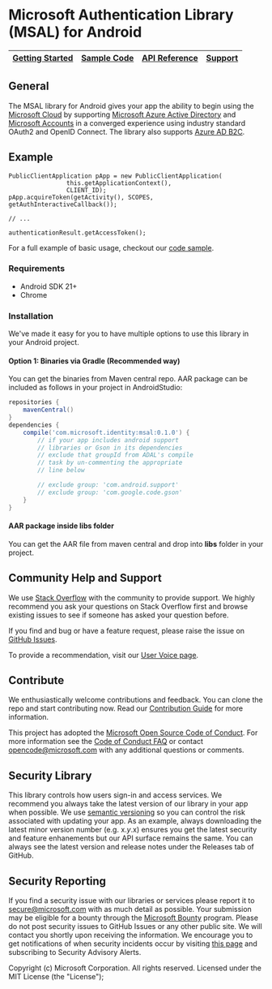 # Microsoft Authentication Library (MSAL) for Android

| [Getting Started](https://apps.dev.microsoft.com/portal/register-app?appType=mobileAndDesktopApp&appTech=android) | [Sample Code](https://github.com/Azure-Samples/active-directory-android-native-v2) | [API Reference](http://javadoc.io/doc/com.microsoft.identity.client/msal) | [Support](README.md#community-help-and-support)
| --- | --- | --- | --- |

## General
The MSAL library for Android gives your app the ability to begin using the [Microsoft Cloud](https://cloud.microsoft.com) by supporting [Microsoft Azure Active Directory](https://azure.microsoft.com/en-us/services/active-directory/) and [Microsoft Accounts](https://account.microsoft.com) in a converged experience using industry standard OAuth2 and OpenID Connect. The library also supports [Azure AD B2C](https://azure.microsoft.com/services/active-directory-b2c/).

## Example


    PublicClientApplication pApp = new PublicClientApplication(
                    this.getApplicationContext(),
                    CLIENT_ID);
    pApp.acquireToken(getActivity(), SCOPES, getAuthInteractiveCallback());

    // ...

    authenticationResult.getAccessToken();


For a full example of basic usage, checkout our [code sample](https://github.com/Azure-Samples/active-directory-android-native-v2).

### Requirements
* Android SDK 21+
* Chrome 


### Installation

We've made it easy for you to have multiple options to use this library in your Android project.

#### Option 1: Binaries via Gradle (Recommended way)

You can get the binaries from Maven central repo. AAR package can be included as follows in your project in AndroidStudio:

```gradle
repositories {
    mavenCentral()
}
dependencies {
    compile('com.microsoft.identity:msal:0.1.0') {
        // if your app includes android support
        // libraries or Gson in its dependencies
        // exclude that groupId from ADAL's compile
        // task by un-commenting the appropriate
        // line below

        // exclude group: 'com.android.support'
        // exclude group: 'com.google.code.gson'
    }
}
```

#### AAR package inside libs folder
You can get the AAR file from maven central and drop into **libs** folder in your project.

## Community Help and Support

We use [Stack Overflow](http://stackoverflow.com/questions/tagged/msal) with the community to provide support. We highly recommend you ask your questions on Stack Overflow first and browse existing issues to see if someone has asked your question before. 

If you find and bug or have a feature request, please raise the issue on [GitHub Issues](../../issues). 

To provide a recommendation, visit our [User Voice page](https://feedback.azure.com/forums/169401-azure-active-directory).

## Contribute

We enthusiastically welcome contributions and feedback. You can clone the repo and start contributing now. Read our [Contribution Guide](Contributing.md) for more information.

This project has adopted the [Microsoft Open Source Code of Conduct](https://opensource.microsoft.com/codeofconduct/). For more information see the [Code of Conduct FAQ](https://opensource.microsoft.com/codeofconduct/faq/) or contact [opencode@microsoft.com](mailto:opencode@microsoft.com) with any additional questions or comments.

## Security Library

This library controls how users sign-in and access services. We recommend you always take the latest version of our library in your app when possible. We use [semantic versioning](http://semver.org) so you can control the risk associated with updating your app. As an example, always downloading the latest minor version number (e.g. x.*y*.x) ensures you get the latest security and feature enhanements but our API surface remains the same. You can always see the latest version and release notes under the Releases tab of GitHub.

## Security Reporting

If you find a security issue with our libraries or services please report it to [secure@microsoft.com](mailto:secure@microsoft.com) with as much detail as possible. Your submission may be eligible for a bounty through the [Microsoft Bounty](http://aka.ms/bugbounty) program. Please do not post security issues to GitHub Issues or any other public site. We will contact you shortly upon receiving the information. We encourage you to get notifications of when security incidents occur by visiting [this page](https://technet.microsoft.com/en-us/security/dd252948) and subscribing to Security Advisory Alerts.


Copyright (c) Microsoft Corporation.  All rights reserved. Licensed under the MIT License (the "License");


